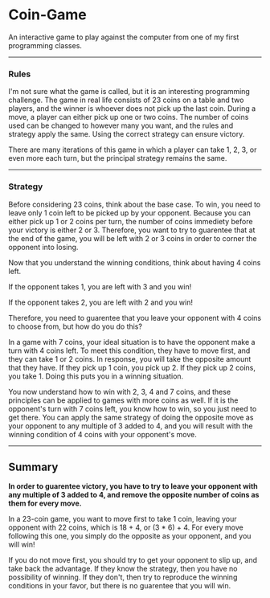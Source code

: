 # Coin-Game
An interactive game to play against the computer from one of my first programming classes. 

-----------------------
### Rules

I'm not sure what the game is called, but it is an interesting programming challenge. The game in real life consists of 23 coins on a table and two players, and the winner is whoever does not pick up the last coin. During a move, a player can either pick up one or two coins. The number of coins used can be changed to however many you want, and the rules and strategy apply the same. Using the correct strategy can ensure victory. 

There are many iterations of this game in which a player can take 1, 2, 3, or even more each turn, but the principal strategy remains the same. 

-----------------------

### Strategy

Before considering 23 coins, think about the base case. To win, you need to leave only 1 coin left to be picked up by your opponent. Because you can either pick up 1 or 2 coins per turn, the number of coins immediety before your victory is either 2 or 3. Therefore, you want to try to guarentee that at the end of the game, you will be left with 2 or 3 coins in order to corner the opponent into losing. 


Now that you understand the winning conditions, think about having 4 coins left. 

If the opponent takes 1, you are left with 3 and you win!

If the opponent takes 2, you are left with 2 and you win!

Therefore, you need to guarentee that you leave your opponent with 4 coins to choose from, but how do you do this?


In a game with 7 coins, your ideal situation is to have the opponent make a turn with 4 coins left. To meet this condition, they have to move first, and they can take 1 or 2 coins. In response, you will take the opposite amount that they have. If they pick up 1 coin, you pick up 2. If they pick up 2 coins, you take 1. Doing this puts you in a winning situation. 



You now understand how to win with 2, 3, 4 and 7 coins, and these principles can be applied to games with more coins as well. If it is the opponent's turn with 7 coins left, you know how to win, so you just need to get there. You can apply the same strategy of doing the opposite move as your opponent to any multiple of 3 added to 4, and you will result with the winning condition of 4 coins with your opponent's move. 

-----------

## Summary

**In order to guarentee victory, you have to try to leave your opponent with any multiple of 3 added to 4, and remove the opposite number of coins as them for every move.** 

In a 23-coin game, you want to move first to take 1 coin, leaving your opponent with 22 coins, which is 18 + 4, or (3 * 6) + 4. For every move following this one, you simply do the opposite as your opponent, and you will win!

If you do not move first, you should try to get your opponent to slip up, and take back the advantage. If they know the strategy, then you have no possibility of winning. If they don't, then try to reproduce the winning conditions in your favor, but there is no guarentee that you will win. 








